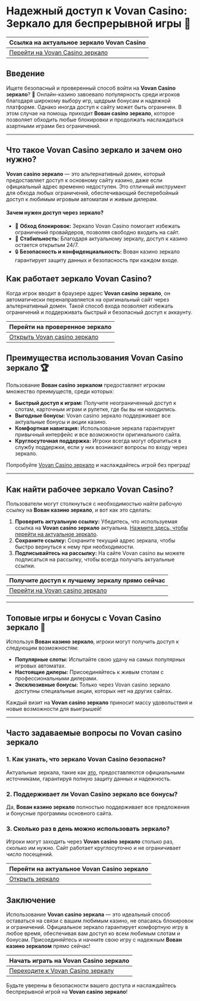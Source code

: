 # Надежный доступ к Vovan Casino: Зеркало для беспрерывной игры 🎰

| Ссылка на актуальное зеркало Vovan Casino |  
|-------------------------------------------|  
| [Перейти на Vovan Casino зеркало](https://vovan.site/d098ab058) |

## Введение

Ищете безопасный и проверенный способ войти на **Vovan Casino зеркало**? 🎲 Онлайн-казино завоевало популярность среди игроков благодаря широкому выбору игр, щедрым бонусам и надежной платформе. Однако иногда доступ к сайту может быть ограничен. В этом случае на помощь приходит **Вован casino зеркало**, которое позволяет обходить любые блокировки и продолжать наслаждаться азартными играми без ограничений.

---

## Что такое Vovan Casino зеркало и зачем оно нужно?

**Vovan casino зеркало** — это альтернативный домен, который предоставляет доступ к основному сайту казино, даже если официальный адрес временно недоступен. Это отличный инструмент для обхода любых ограничений, обеспечивающий бесперебойный доступ к любимым игровым автоматам и живым дилерам.

#### Зачем нужен доступ через зеркало?

- 📶 **Обход блокировок:** Зеркало Vovan Casino помогает избежать ограничений провайдеров, позволяя свободно входить на сайт.
- 🎲 **Стабильность:** Благодаря актуальному зеркалу, доступ к казино остается открытым 24/7.
- 🔒 **Безопасность и конфиденциальность:** Вован казино зеркало гарантирует защиту данных и безопасность при каждом входе.

## Как работает зеркало Vovan Casino?

Когда игрок вводит в браузере адрес **Vovan casino зеркало**, он автоматически перенаправляется на оригинальный сайт через альтернативный домен. Такой способ входа позволяет избежать ограничений и поддерживать быстрый и безопасный доступ к аккаунту.

| Перейти на проверенное зеркало |  
|--------------------------------|  
| [Открыть Vovan casino зеркало](https://vovan.site/d098ab058) |

## Преимущества использования Vovan Casino зеркало 🏆

Пользование **Вован casino зеркалом** предоставляет игрокам множество преимуществ, среди которых:

- **Быстрый доступ к играм:** Получите неограниченный доступ к слотам, карточным играм и рулетке, где бы вы ни находились.
- **Выгодные бонусы:** Vovan casino зеркало поддерживает все актуальные бонусы и акции казино.
- **Комфортная навигация:** Использование зеркала гарантирует привычный интерфейс и все возможности оригинального сайта.
- **Круглосуточная поддержка:** Игроки всегда могут обратиться в службу поддержки, если у них возникают вопросы по входу через зеркало.

Попробуйте [Vovan Casino зеркало](https://vovan.site/d098ab058) и наслаждайтесь игрой без преград!

---

## Как найти рабочее зеркало Vovan Casino?

Пользователи могут столкнуться с необходимостью найти рабочую ссылку на **Вован казино зеркало**, и вот как это сделать:

1. **Проверить актуальную ссылку:** Убедитесь, что используемая ссылка на **Vovan casino зеркало** актуальна. [Нажмите здесь, чтобы перейти на актуальное зеркало](https://vovan.site/d098ab058).
2. **Сохраните ссылку:** Сохраните текущий адрес зеркала, чтобы быстро вернуться к нему при необходимости.
3. **Подписывайтесь на рассылку:** На сайте Vovan casino вы можете подписаться на рассылку, чтобы всегда получать актуальные ссылки.

| Получите доступ к лучшему зеркалу прямо сейчас |  
|-----------------------------------------------|  
| [Перейти на Vovan casino зеркало](https://vovan.site/d098ab058) |

---

## Топовые игры и бонусы с Vovan Casino зеркало 🎁

Используя **Вован казино зеркало**, игроки могут получить доступ к следующим возможностям:

- **Популярные слоты:** Испытайте свою удачу на самых популярных игровых автоматах.
- **Настоящие дилеры:** Присоединяйтесь к живым столам с профессиональными дилерами.
- **Эксклюзивные бонусы:** Только через Vovan casino зеркало доступны специальные акции, которых нет на других сайтах.
  
Каждый визит на **Vovan casino зеркало** приносит массу удовольствия и новые возможности для выигрышей!

---

## Часто задаваемые вопросы по Vovan casino зеркало

### 1. Как узнать, что зеркало Vovan Casino безопасно?

Актуальные зеркала, такие как [это](https://vovan.site/d098ab058), предоставляются официальными источниками, гарантируя полную защиту данных и надежность.

### 2. Поддерживает ли Vovan Casino зеркало все бонусы?

Да, **Вован казино зеркало** полностью поддерживает все предложения и бонусные программы основного сайта.

### 3. Сколько раз в день можно использовать зеркало?

Игроки могут заходить через **Vovan casino зеркало** столько раз, сколько им нужно. Сайт работает круглосуточно и не ограничивает число посещений.

| Перейти на актуальное Vovan Casino зеркало |  
|-------------------------------------------|  
| [Открыть зеркало](https://vovan.site/d098ab058) |

## Заключение

Использование **Vovan casino зеркала** — это идеальный способ оставаться на связи с вашим любимым казино, не опасаясь блокировок и ограничений. Официальное зеркало гарантирует комфортную игру в любое время, обеспечивая вам доступ ко всем любимым слотам и бонусам. Присоединяйтесь и начните свою игру с надежным **Вован казино зеркалом** прямо сейчас!

| Начать играть на Vovan Casino зеркало |  
|--------------------------------------|  
| [Переходите к Vovan Casino зеркалу](https://vovan.site/d098ab058) |

Будьте уверены в безопасности вашего доступа и наслаждайтесь беспрерывной игрой на **Vovan casino зеркало**!
